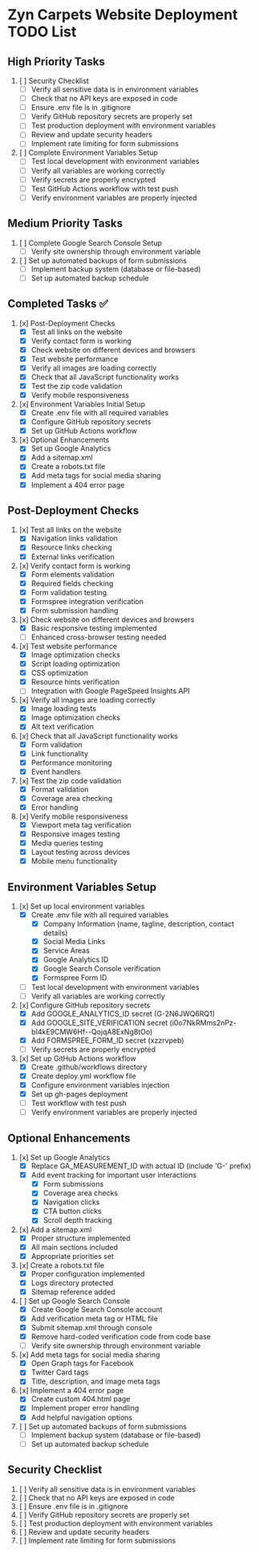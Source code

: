 # Zyn Carpets Website Deployment TODO List

## High Priority Tasks
1. [ ] Security Checklist
   - [ ] Verify all sensitive data is in environment variables
   - [ ] Check that no API keys are exposed in code
   - [ ] Ensure .env file is in .gitignore
   - [ ] Verify GitHub repository secrets are properly set
   - [ ] Test production deployment with environment variables
   - [ ] Review and update security headers
   - [ ] Implement rate limiting for form submissions

2. [ ] Complete Environment Variables Setup
   - [ ] Test local development with environment variables
   - [ ] Verify all variables are working correctly
   - [ ] Verify secrets are properly encrypted
   - [ ] Test GitHub Actions workflow with test push
   - [ ] Verify environment variables are properly injected

## Medium Priority Tasks
1. [ ] Complete Google Search Console Setup
   - [ ] Verify site ownership through environment variable

2. [ ] Set up automated backups of form submissions
   - [ ] Implement backup system (database or file-based)
   - [ ] Set up automated backup schedule

## Completed Tasks ✅
1. [x] Post-Deployment Checks
   - [x] Test all links on the website
   - [x] Verify contact form is working
   - [x] Check website on different devices and browsers
   - [x] Test website performance
   - [x] Verify all images are loading correctly
   - [x] Check that all JavaScript functionality works
   - [x] Test the zip code validation
   - [x] Verify mobile responsiveness

2. [x] Environment Variables Initial Setup
   - [x] Create .env file with all required variables
   - [x] Configure GitHub repository secrets
   - [x] Set up GitHub Actions workflow

3. [x] Optional Enhancements
   - [x] Set up Google Analytics
   - [x] Add a sitemap.xml
   - [x] Create a robots.txt file
   - [x] Add meta tags for social media sharing
   - [x] Implement a 404 error page

## Post-Deployment Checks
1. [x] Test all links on the website
   - [x] Navigation links validation
   - [x] Resource links checking
   - [x] External links verification

2. [x] Verify contact form is working
   - [x] Form elements validation
   - [x] Required fields checking
   - [x] Form validation testing
   - [x] Formspree integration verification
   - [x] Form submission handling

3. [x] Check website on different devices and browsers
   - [x] Basic responsive testing implemented
   - [ ] Enhanced cross-browser testing needed

4. [x] Test website performance
   - [x] Image optimization checks
   - [x] Script loading optimization
   - [x] CSS optimization
   - [x] Resource hints verification
   - [ ] Integration with Google PageSpeed Insights API

5. [x] Verify all images are loading correctly
   - [x] Image loading tests
   - [x] Image optimization checks
   - [x] Alt text verification

6. [x] Check that all JavaScript functionality works
   - [x] Form validation
   - [x] Link functionality
   - [x] Performance monitoring
   - [x] Event handlers

7. [x] Test the zip code validation
   - [x] Format validation
   - [x] Coverage area checking
   - [x] Error handling

8. [x] Verify mobile responsiveness
   - [x] Viewport meta tag verification
   - [x] Responsive images testing
   - [x] Media queries testing
   - [x] Layout testing across devices
   - [x] Mobile menu functionality

## Environment Variables Setup
1. [x] Set up local environment variables
   - [x] Create .env file with all required variables
     - [x] Company Information (name, tagline, description, contact details)
     - [x] Social Media Links
     - [x] Service Areas
     - [x] Google Analytics ID
     - [x] Google Search Console verification
     - [x] Formspree Form ID
   - [ ] Test local development with environment variables
   - [ ] Verify all variables are working correctly

2. [x] Configure GitHub repository secrets
   - [x] Add GOOGLE_ANALYTICS_ID secret (G-2N6JWQ6RQ1)
   - [x] Add GOOGLE_SITE_VERIFICATION secret (i0o7NkRMms2nPz-bI4kE9CMW6Hf--QojqA8ExNg8tOo)
   - [x] Add FORMSPREE_FORM_ID secret (xzzrvpeb)
   - [ ] Verify secrets are properly encrypted

3. [x] Set up GitHub Actions workflow
   - [x] Create .github/workflows directory
   - [x] Create deploy.yml workflow file
   - [x] Configure environment variables injection
   - [x] Set up gh-pages deployment
   - [ ] Test workflow with test push
   - [ ] Verify environment variables are properly injected

## Optional Enhancements
1. [x] Set up Google Analytics
   - [x] Replace GA_MEASUREMENT_ID with actual ID (include 'G-' prefix)
   - [x] Add event tracking for important user interactions
      - [x] Form submissions
      - [x] Coverage area checks
      - [x] Navigation clicks
      - [x] CTA button clicks
      - [x] Scroll depth tracking

2. [x] Add a sitemap.xml
   - [x] Proper structure implemented
   - [x] All main sections included
   - [x] Appropriate priorities set

3. [x] Create a robots.txt file
   - [x] Proper configuration implemented
   - [x] Logs directory protected
   - [x] Sitemap reference added

4. [ ] Set up Google Search Console
   - [x] Create Google Search Console account
   - [x] Add verification meta tag or HTML file
   - [x] Submit sitemap.xml through console
   - [x] Remove hard-coded verification code from code base
   - [ ] Verify site ownership through environment variable

5. [x] Add meta tags for social media sharing
   - [x] Open Graph tags for Facebook
   - [x] Twitter Card tags
   - [x] Title, description, and image meta tags

6. [x] Implement a 404 error page
   - [x] Create custom 404.html page
   - [x] Implement proper error handling
   - [x] Add helpful navigation options

7. [ ] Set up automated backups of form submissions
   - [ ] Implement backup system (database or file-based)
   - [ ] Set up automated backup schedule

## Security Checklist
1. [ ] Verify all sensitive data is in environment variables
2. [ ] Check that no API keys are exposed in code
3. [ ] Ensure .env file is in .gitignore
4. [ ] Verify GitHub repository secrets are properly set
5. [ ] Test production deployment with environment variables
6. [ ] Review and update security headers
7. [ ] Implement rate limiting for form submissions 
